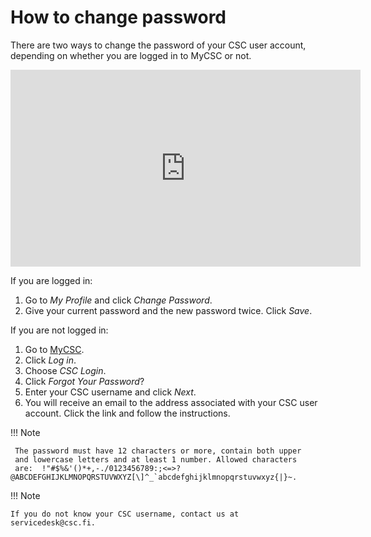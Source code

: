 # How to change password

There are two ways to change the password of your CSC user account,
depending on whether you are logged in to MyCSC or not.

<iframe width="560" height="315" src="https://www.youtube.com/embed/SWxzBlqyvLQ" frameborder="0" allow="accelerometer; autoplay; encrypted-media; gyroscope; picture-in-picture" allowfullscreen></iframe>

If you are logged in:

1. Go to _My Profile_ and click _Change Password_.
1. Give your current password and the new password twice. Click _Save_.

If you are not logged in:

1. Go to [MyCSC](http://my.csc.fi).
1. Click _Log in_.
1. Choose _CSC Login_.
1. Click _Forgot Your Password_?
1. Enter your CSC username and click _Next_.
1. You will receive an email to the address associated with your CSC
user account. Click the link and follow the instructions.

!!! Note

     The password must have 12 characters or more, contain both upper
     and lowercase letters and at least 1 number. Allowed characters
     are:  !"#$%&'()*+,-./0123456789:;<=>?@ABCDEFGHIJKLMNOPQRSTUVWXYZ[\]^_`abcdefghijklmnopqrstuvwxyz{|}~.

!!! Note

    If you do not know your CSC username, contact us at
    servicedesk@csc.fi.
